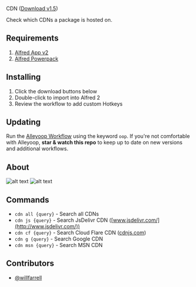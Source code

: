 CDN ([Download v1.5](https://raw.github.com/willfarrell/alfred-cdn-workflow/master/CDN.alfredworkflow))

Check which CDNs a package is hosted on.

## Requirements
1. [Alfred App v2](http://www.alfredapp.com/#download)
1. [Alfred Powerpack](https://buy.alfredapp.com/)

## Installing
1. Click the download buttons below
2. Double-click to import into Alfred 2
3. Review the workflow to add custom Hotkeys

## Updating
Run the [Alleyoop Workflow](http://www.alfredforum.com/topic/1582-alleyoop-update-alfred-workflows/) using the keyword `oop`. If you're not comfortable with Alleyoop, **star & watch this repo** to keep up to date on new versions and additional workflows.

## About

![alt text][all]
![alt text][cloudflare]

## Commands
- `cdn all {query}` - Search all CDNs
- `cdn js {query}` - Search JsDelivr CDN ([www.jsdelivr.com/](http://www.jsdelivr.com/))
- `cdn cf {query}` - Search Cloud Flare CDN ([cdnjs.com](http://cdnjs.com))
- `cdn g {query}` - Search Google CDN
- `cdn msn {query}` - Search MSN CDN

## Contributors
- [@willfarrell](https://github.com/willfarrell)

[all]: ./screenshots/all.png "Sample Options"
[cloudflare]: ./screenshots/cloudflare.png "Sample CloudFlare Search"